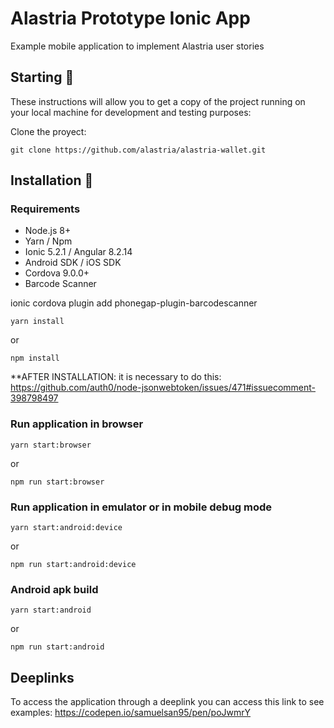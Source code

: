 # Alastria Prototype Ionic App

Example mobile application to implement Alastria user stories

## Starting 🚀

These instructions will allow you to get a copy of the project running on your local machine for development and testing purposes:

Clone the proyect:
```
git clone https://github.com/alastria/alastria-wallet.git
```

## Installation 🔧

### Requirements
* Node.js 8+
* Yarn / Npm
* Ionic 5.2.1 / Angular 8.2.14
* Android SDK / iOS SDK
* Cordova 9.0.0+
* Barcode Scanner

ionic cordova plugin add phonegap-plugin-barcodescanner

```
yarn install
```
or
```
npm install
```

**AFTER INSTALLATION: it is necessary to do this:
https://github.com/auth0/node-jsonwebtoken/issues/471#issuecomment-398798497


### Run application in browser
```
yarn start:browser
```
or
```
npm run start:browser
```

### Run application in emulator or in mobile debug mode
```
yarn start:android:device
```
or
```
npm run start:android:device
```

### Android apk build
```
yarn start:android
```
or
```
npm run start:android
```

## Deeplinks
To access the application through a deeplink you can access this link to see examples: https://codepen.io/samuelsan95/pen/poJwmrY